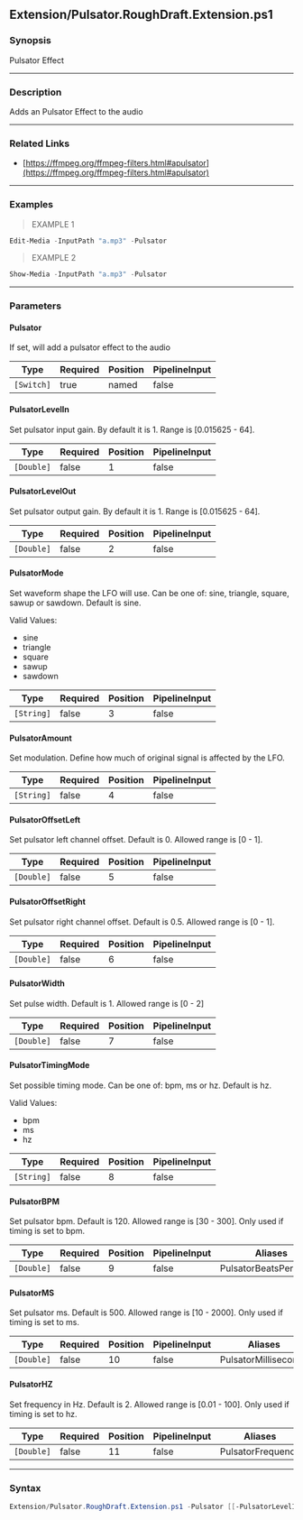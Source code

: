 Extension/Pulsator.RoughDraft.Extension.ps1
-------------------------------------------




### Synopsis
Pulsator Effect



---


### Description

Adds an Pulsator Effect to the audio



---


### Related Links
* [https://ffmpeg.org/ffmpeg-filters.html#apulsator](https://ffmpeg.org/ffmpeg-filters.html#apulsator)





---


### Examples
> EXAMPLE 1

```PowerShell
Edit-Media -InputPath "a.mp3" -Pulsator
```
> EXAMPLE 2

```PowerShell
Show-Media -InputPath "a.mp3" -Pulsator
```


---


### Parameters
#### **Pulsator**

If set, will add a pulsator effect to the audio






|Type      |Required|Position|PipelineInput|
|----------|--------|--------|-------------|
|`[Switch]`|true    |named   |false        |



#### **PulsatorLevelIn**

Set pulsator input gain. By default it is 1. Range is [0.015625 - 64].






|Type      |Required|Position|PipelineInput|
|----------|--------|--------|-------------|
|`[Double]`|false   |1       |false        |



#### **PulsatorLevelOut**

Set pulsator output gain. By default it is 1. Range is [0.015625 - 64].






|Type      |Required|Position|PipelineInput|
|----------|--------|--------|-------------|
|`[Double]`|false   |2       |false        |



#### **PulsatorMode**

Set waveform shape the LFO will use. Can be one of: sine, triangle, square, sawup or sawdown. Default is sine.



Valid Values:

* sine
* triangle
* square
* sawup
* sawdown






|Type      |Required|Position|PipelineInput|
|----------|--------|--------|-------------|
|`[String]`|false   |3       |false        |



#### **PulsatorAmount**

Set modulation. Define how much of original signal is affected by the LFO.






|Type      |Required|Position|PipelineInput|
|----------|--------|--------|-------------|
|`[String]`|false   |4       |false        |



#### **PulsatorOffsetLeft**

Set pulsator left channel offset. Default is 0. Allowed range is [0 - 1].






|Type      |Required|Position|PipelineInput|
|----------|--------|--------|-------------|
|`[Double]`|false   |5       |false        |



#### **PulsatorOffsetRight**

Set pulsator right channel offset. Default is 0.5. Allowed range is [0 - 1].






|Type      |Required|Position|PipelineInput|
|----------|--------|--------|-------------|
|`[Double]`|false   |6       |false        |



#### **PulsatorWidth**

Set pulse width. Default is 1. Allowed range is [0 - 2]






|Type      |Required|Position|PipelineInput|
|----------|--------|--------|-------------|
|`[Double]`|false   |7       |false        |



#### **PulsatorTimingMode**

Set possible timing mode. Can be one of: bpm, ms or hz. Default is hz.



Valid Values:

* bpm
* ms
* hz






|Type      |Required|Position|PipelineInput|
|----------|--------|--------|-------------|
|`[String]`|false   |8       |false        |



#### **PulsatorBPM**

Set pulsator bpm. Default is 120. Allowed range is [30 - 300]. Only used if timing is set to bpm.






|Type      |Required|Position|PipelineInput|Aliases               |
|----------|--------|--------|-------------|----------------------|
|`[Double]`|false   |9       |false        |PulsatorBeatsPerMinute|



#### **PulsatorMS**

Set pulsator ms. Default is 500. Allowed range is [10 - 2000]. Only used if timing is set to ms.






|Type      |Required|Position|PipelineInput|Aliases             |
|----------|--------|--------|-------------|--------------------|
|`[Double]`|false   |10      |false        |PulsatorMilliseconds|



#### **PulsatorHZ**

Set frequency in Hz. Default is 2. Allowed range is [0.01 - 100]. Only used if timing is set to hz.






|Type      |Required|Position|PipelineInput|Aliases          |
|----------|--------|--------|-------------|-----------------|
|`[Double]`|false   |11      |false        |PulsatorFrequency|





---


### Syntax
```PowerShell
Extension/Pulsator.RoughDraft.Extension.ps1 -Pulsator [[-PulsatorLevelIn] <Double>] [[-PulsatorLevelOut] <Double>] [[-PulsatorMode] <String>] [[-PulsatorAmount] <String>] [[-PulsatorOffsetLeft] <Double>] [[-PulsatorOffsetRight] <Double>] [[-PulsatorWidth] <Double>] [[-PulsatorTimingMode] <String>] [[-PulsatorBPM] <Double>] [[-PulsatorMS] <Double>] [[-PulsatorHZ] <Double>] [<CommonParameters>]
```
